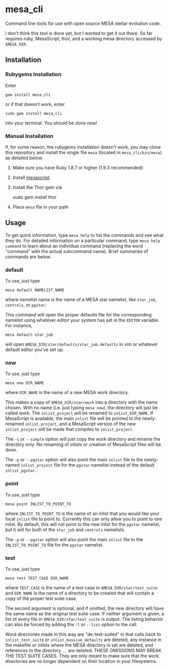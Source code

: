 mesa_cli
========

Command line tools for use with open source MESA stellar evolution code.

I don't think this tool is done yet, but I wanted to get it out there. So far
requires ruby, MesaScript, thor, and a working mesa directory accessed by
`$MESA_DIR`.

## Installation ##

### Rubygems Installation

Enter

    gem install mesa_cli

or if that doesn't work, enter

    sudo gem install mesa_cli

into your terminal. You should be done now!

### Manual Installation

If, for some reason, the rubygems installation doesn't work, you may clone this
repository and install the single file `mesa` (located in `mesa_cli/bin/mesa`)
as detailed below.

1. Make sure you have Ruby 1.8.7 or higher (1.9.3 recommended)
2. Install [mesascript](http://wmwolf.github.io/MesaScript/).
3. Install the Thor gem via

    sudo gem install thor

4. Place `mesa` file in your path


## Usage

To get quick information, type `mesa help` to list the commands and see what
they do. For detailed information on a particular command, type `mesa help
command` to learn about an individual command (replacing the word "command" with the actual subcommand name). Brief summaries of commands are below.

### default

To use, just type

    mesa default NAMELIST_NAME

where namelist name is the name of a MESA star namelist, like `star_job`,
`controls`, or `pgstar`.

This command will open the proper defaults file for the corresponding namelist
using whatever editor your system has set in the `EDITOR` variable. For
instance,

    mesa default star_job

will open `$MESA_DIR/star/defaults/star_job.defaults` in vim or whatever default editor you've set up.

### new

To use, just type 

    mesa new DIR_NAME

where `DIR_NAME` is the name of a new MESA work directory.

This makes a copy of `$MESA_DIR/star/work` into a directory with the name
chosen. With no name (i.e. just typing `mesa new`), the directory will just be
called work. The `inlist_project` will be renamed to `inlist_DIR_NAME`. If
MesaScript is available, the main `inlist` file will be pointed to the newly-
renamed `inlist_project`, and a MesaScript version of the new `inlist_project`
will be made that compiles to `inlist_project`.

The `-s` or `--simple` option will just copy the work directory and rename the
directory only. No renaming of inlists or creation of MesaScript files will be
done.

The `-p` or `--pgstar` option will also point the main `inlist` file to the
newly-named `inlist_project` file for the `pgstar` namelist instead of the
default `inlist_pgstar`.

### point

To use, just type

    mesa point INLIST_TO_POINT_TO

where `INLIST_TO_POINT_TO` is the name of an inlist that you would like your local `inlist` file to point to. Currently this can only allow you to point to one inlist. By default, this will not point to the new inlist for the `pgstar` namelist, but it will for both of the `star_job` and `controls` namelists.

The `-p` or `--pgstar` option will also point the main `inlist` file to the
`INLIST_TO_POINT_TO` file for the `pgstar` namelist.

### test

To use, just type

    mesa test TEST_CASE DIR_NAME

where `TEST_CASE` is the name of a test case in `$MESA_DIR/star/test_suite` and `DIR_NAME` is the name of a directory to be created that will contain a copy of the proper test suite case.

The second argument is optional, and if omitted, the new directory will have 
the same name as the original test suite case. If neither argument is given, a
list of every file in `$MESA_DIR/star/test_suite` is output. The listing
behavior can also be forced by adding the `-l` or `--list` option to the call.

Word directories made in this way are "de-test-suited" in that calls back to
`inlist_test_suite` or `inlist_massive_defaults` are deleted, any instance in
the makefile or inlists where the MESA directory is set are deleted, and
references to the directory `..` are deleted. THESE OMISSIONS MAY BREAK THE 
TEST SUITE CASES. They are only meant to make sure that the work directories 
are no longer dependent on their location in your filesystems.















